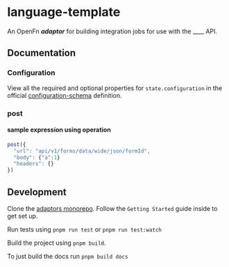 # language-template

An OpenFn **_adaptor_** for building integration jobs for use with the \_\_\_\_
API.

## Documentation

### Configuration

View all the required and optional properties for `state.configuration` in the
official
[configuration-schema](https://docs.openfn.org/adaptors/packages/template-configuration-schema/)
definition.

### post

#### sample expression using operation

```js
post({
  "url": "api/v1/forms/data/wide/json/formId",
  "body": {"a":1}
  "headers": {}
})
```

## Development

Clone the [adaptors monorepo](https://github.com/OpenFn/adaptors). Follow the
`Getting Started` guide inside to get set up.

Run tests using `pnpm run test` or `pnpm run test:watch`

Build the project using `pnpm build`.

To just build the docs run `pnpm build docs`
